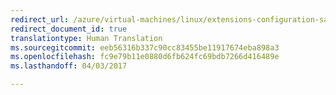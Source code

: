 ```yaml
---
redirect_url: /azure/virtual-machines/linux/extensions-configuration-samples
redirect_document_id: true
translationtype: Human Translation
ms.sourcegitcommit: eeb56316b337c90cc83455be11917674eba898a3
ms.openlocfilehash: fc9e79b11e0880d6fb624fc69bdb7266d416489e
ms.lasthandoff: 04/03/2017

---
```


